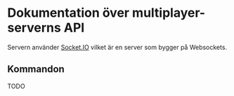 # Dokumentation över multiplayer-serverns API

Servern använder [Socket.IO](https://socket.io) vilket är en server som bygger på Websockets.

## Kommandon

TODO